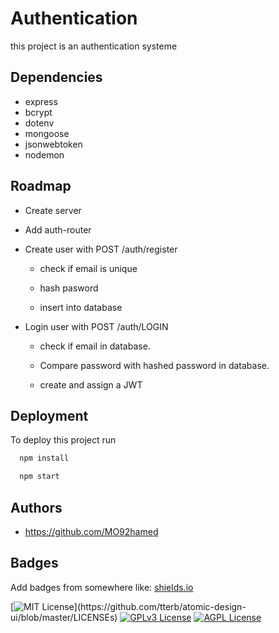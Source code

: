 # Authentication

this project is an authentication systeme 



## Dependencies
- express
- bcrypt
- dotenv
- mongoose
- jsonwebtoken
-  nodemon
## Roadmap

- Create server

- Add auth-router

- Create user with POST /auth/register

   - check if email is unique
   - hash pasword

   - insert into database

- Login user with POST /auth/LOGIN    

   - check if email in database.

   - Compare password with hashed password in database.

   - create and assign a JWT 



## Deployment

To deploy this project run

```bash
  npm install
```
```bash
  npm start
```

## Authors

- https://github.com/MO92hamed


## Badges

Add badges from somewhere like: [shields.io](https://shields.io/)

[![MIT License](https://img.shields.io/apm/l/atomic-design-ui.svg?)](https://github.com/tterb/atomic-design-ui/blob/master/LICENSEs)
[![GPLv3 License](https://img.shields.io/badge/License-GPL%20v3-yellow.svg)](https://opensource.org/licenses/)
[![AGPL License](https://img.shields.io/badge/license-AGPL-blue.svg)](http://www.gnu.org/licenses/agpl-3.0)





